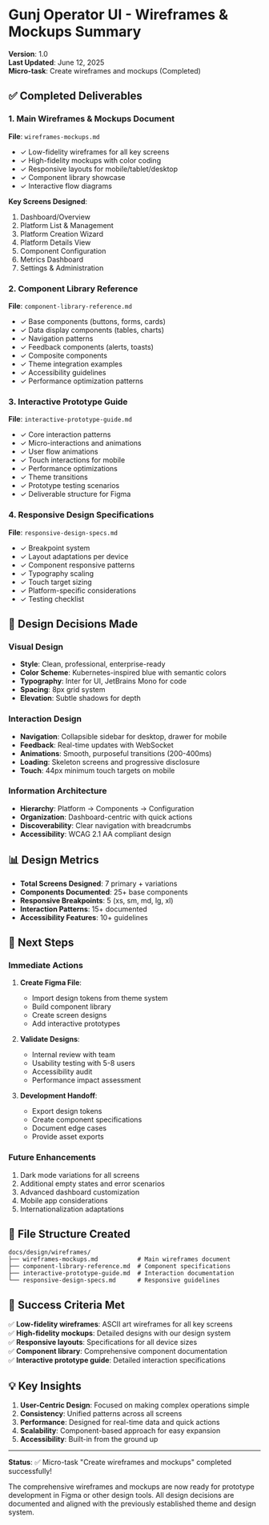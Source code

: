 # Gunj Operator UI - Wireframes & Mockups Summary

**Version**: 1.0  
**Last Updated**: June 12, 2025  
**Micro-task**: Create wireframes and mockups (Completed)

## ✅ Completed Deliverables

### 1. Main Wireframes & Mockups Document
**File**: `wireframes-mockups.md`
- ✓ Low-fidelity wireframes for all key screens
- ✓ High-fidelity mockups with color coding
- ✓ Responsive layouts for mobile/tablet/desktop
- ✓ Component library showcase
- ✓ Interactive flow diagrams

**Key Screens Designed**:
1. Dashboard/Overview
2. Platform List & Management
3. Platform Creation Wizard
4. Platform Details View
5. Component Configuration
6. Metrics Dashboard
7. Settings & Administration

### 2. Component Library Reference
**File**: `component-library-reference.md`
- ✓ Base components (buttons, forms, cards)
- ✓ Data display components (tables, charts)
- ✓ Navigation patterns
- ✓ Feedback components (alerts, toasts)
- ✓ Composite components
- ✓ Theme integration examples
- ✓ Accessibility guidelines
- ✓ Performance optimization patterns

### 3. Interactive Prototype Guide
**File**: `interactive-prototype-guide.md`
- ✓ Core interaction patterns
- ✓ Micro-interactions and animations
- ✓ User flow animations
- ✓ Touch interactions for mobile
- ✓ Performance optimizations
- ✓ Theme transitions
- ✓ Prototype testing scenarios
- ✓ Deliverable structure for Figma

### 4. Responsive Design Specifications
**File**: `responsive-design-specs.md`
- ✓ Breakpoint system
- ✓ Layout adaptations per device
- ✓ Component responsive patterns
- ✓ Typography scaling
- ✓ Touch target sizing
- ✓ Platform-specific considerations
- ✓ Testing checklist

## 🎨 Design Decisions Made

### Visual Design
- **Style**: Clean, professional, enterprise-ready
- **Color Scheme**: Kubernetes-inspired blue with semantic colors
- **Typography**: Inter for UI, JetBrains Mono for code
- **Spacing**: 8px grid system
- **Elevation**: Subtle shadows for depth

### Interaction Design
- **Navigation**: Collapsible sidebar for desktop, drawer for mobile
- **Feedback**: Real-time updates with WebSocket
- **Animations**: Smooth, purposeful transitions (200-400ms)
- **Loading**: Skeleton screens and progressive disclosure
- **Touch**: 44px minimum touch targets on mobile

### Information Architecture
- **Hierarchy**: Platform → Components → Configuration
- **Organization**: Dashboard-centric with quick actions
- **Discoverability**: Clear navigation with breadcrumbs
- **Accessibility**: WCAG 2.1 AA compliant design

## 📊 Design Metrics

- **Total Screens Designed**: 7 primary + variations
- **Components Documented**: 25+ base components
- **Responsive Breakpoints**: 5 (xs, sm, md, lg, xl)
- **Interaction Patterns**: 15+ documented
- **Accessibility Features**: 10+ guidelines

## 🚀 Next Steps

### Immediate Actions
1. **Create Figma File**:
   - Import design tokens from theme system
   - Build component library
   - Create screen designs
   - Add interactive prototypes

2. **Validate Designs**:
   - Internal review with team
   - Usability testing with 5-8 users
   - Accessibility audit
   - Performance impact assessment

3. **Development Handoff**:
   - Export design tokens
   - Create component specifications
   - Document edge cases
   - Provide asset exports

### Future Enhancements
1. Dark mode variations for all screens
2. Additional empty states and error scenarios
3. Advanced dashboard customization
4. Mobile app considerations
5. Internationalization adaptations

## 📁 File Structure Created

```
docs/design/wireframes/
├── wireframes-mockups.md           # Main wireframes document
├── component-library-reference.md  # Component specifications
├── interactive-prototype-guide.md  # Interaction documentation
└── responsive-design-specs.md      # Responsive guidelines
```

## 🎯 Success Criteria Met

✅ **Low-fidelity wireframes**: ASCII art wireframes for all key screens  
✅ **High-fidelity mockups**: Detailed designs with our design system  
✅ **Responsive layouts**: Specifications for all device sizes  
✅ **Component library**: Comprehensive component documentation  
✅ **Interactive prototype guide**: Detailed interaction specifications  

## 💡 Key Insights

1. **User-Centric Design**: Focused on making complex operations simple
2. **Consistency**: Unified patterns across all screens
3. **Performance**: Designed for real-time data and quick actions
4. **Scalability**: Component-based approach for easy expansion
5. **Accessibility**: Built-in from the ground up

---

**Status**: ✅ Micro-task "Create wireframes and mockups" completed successfully!

The comprehensive wireframes and mockups are now ready for prototype development in Figma or other design tools. All design decisions are documented and aligned with the previously established theme and design system.
